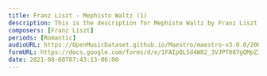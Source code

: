 ```yaml
---
title: Franz Liszt - Mephisto Waltz (1)
description: This is the description for Mephisto Waltz by Franz Liszt
composers: [Franz Liszt]
periods: [Romantic]
audioURL: https://OpenMusicDataset.github.io/Maestro/maestro-v3.0.0/2006/MIDI-Unprocessed_02_R1_2006_01-04_ORIG_MID--AUDIO_02_R1_2006_03_Track03_wav.midi
formURL: https://docs.google.com/forms/d/e/1FAIpQLSd4W82_3VJPT087gQMpZ3kIj78Ot_8Linx5sm_K_vjlR3X72Q/viewform
date: 2021-08-08T07:43:13-06:00
---
```

